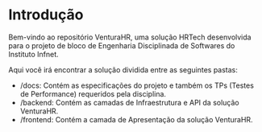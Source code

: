 # Introdução

Bem-vindo ao repositório VenturaHR, uma solução HRTech desenvolvida para o projeto de bloco de Engenharia Disciplinada de Softwares do Instituto Infnet.

Aqui você irá encontrar a solução dividida entre as seguintes pastas:

- /docs: Contém as especificações do projeto e também os TPs (Testes de Performance) requeridos pela disciplina.
- /backend: Contém as camadas de Infraestrutura e API da solução VenturaHR.
- /frontend: Contém a camada de Apresentação da solução VenturaHR.